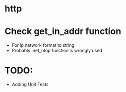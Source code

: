 # http


# Check get_in_addr function
- For ip network format to string
- Probably inet_ntop function is wrongly used


# TODO:
- Adding Unit Tests
